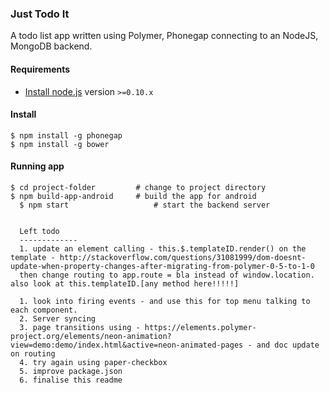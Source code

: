 ### Just Todo It

A todo list app written using Polymer, Phonegap connecting to an NodeJS, MongoDB backend.

#### Requirements

- [Install node.js](http://nodejs.org/) version `>=0.10.x`

#### Install

    $ npm install -g phonegap
    $ npm install -g bower

#### Running app

    $ cd project-folder			# change to project directory
    $ npm build-app-android		# build the app for android				 
	  $ npm start					# start the backend server
	  
	  
	  Left todo
	  -------------
	  1. update an element calling - this.$.templateID.render() on the template - http://stackoverflow.com/questions/31081999/dom-doesnt-update-when-property-changes-after-migrating-from-polymer-0-5-to-1-0
	  then change routing to app.route = bla instead of window.location.
    also look at this.templateID.[any method here!!!!!]

	  1. look into firing events - and use this for top menu talking to each component.
	  2. Server syncing
	  3. page transitions using - https://elements.polymer-project.org/elements/neon-animation?view=demo:demo/index.html&active=neon-animated-pages - and doc update on routing
	  4. try again using paper-checkbox
	  5. improve package.json
	  6. finalise this readme
	  
